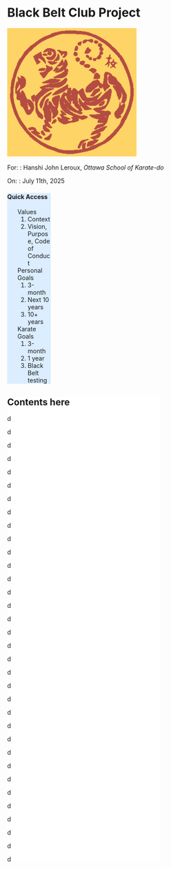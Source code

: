<style>
   .page-title {
      position: sticky;
      top: 0;
   }

   .bbc-menu {
      width: 20%;
      position: sticky;
      top: calc(2em + 40px);
      margin-right: 1em;
      margin-bottom: 1em;
   }

   #menu {
      background-color: #dbedff;
   }

   .bbc-content {
      width: 70%;
   }

   #content {
      background-color: #fff;
   }

   .bbc-menu > ol {
      list-style-type: none;
   }

</style>

<div class="page-title" markdown='1'>

# Black Belt Club Project

</div>

<div class="code-compare">

<div markdown="1">

![Shotokan](../../assets/img/shotokan-tiger-orange.png)

</div>

<div markdown="1" style="align-self: center;">

For:
: Hanshi John Leroux, _Ottawa School of Karate-do_

On:
: July 11th, 2025

</div>

</div>



<div class="tile-box">

<div id="menu" class="bbc-menu" markdown=1>

#### Quick Access

1. Values
   1. Context
   2. Vision, Purpose, Code of Conduct
2. Personal Goals
   1. 3-month
   2. Next 10 years
   3. 10+ years
3. Karate Goals
   1. 3-month
   2. 1 year
   3. Black Belt testing

</div>

<div id="content" class="bbc-content" markdown=1>

## Contents here

d

d

d

d

d

d

d

d

d

d

d

d

d

d

d

d

d

d

d

d

d

d

d

d

d

d

d

d

d

d

d

d

d

d


</div>

</div>
